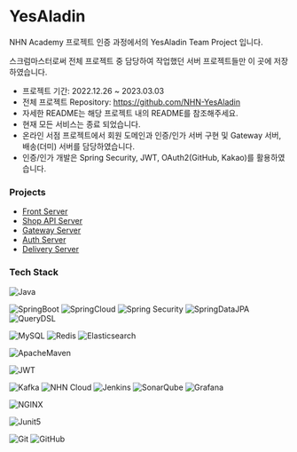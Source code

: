# YesAladin
NHN Academy 프로젝트 인증 과정에서의 YesAladin Team Project 입니다.

스크럼마스터로써 전체 프로젝트 중 담당하여 작업했던 서버 프로젝트들만 이 곳에 저장하였습니다.

- 프로젝트 기간: 2022.12.26 ~ 2023.03.03
- 전체 프로젝트 Repository: https://github.com/NHN-YesAladin
- 자세한 README는 해당 프로젝트 내의 README를 참조해주세요.
- 현재 모든 서비스는 종료 되었습니다.
- 온라인 서점 프로젝트에서 회원 도메인과 인증/인가 서버 구현 및 Gateway 서버, 배송(더미) 서버를 담당하였습니다.
- 인증/인가 개발은 Spring Security, JWT, OAuth2(GitHub, Kakao)를 활용하였습니다.

### Projects
- [Front Server](./yesaladin_front/README.md)
- [Shop API Server](./yesaladin_shop/README.md)
- [Gateway Server](./yesaladin_gateway/README.md)
- [Auth Server](./yesaladin_auth/README.md)
- [Delivery Server](./yesaladin_delivery/README.md)

### Tech Stack
![Java](https://img.shields.io/badge/Java-007396?style=flat-square&logo=Java)

![SpringBoot](https://img.shields.io/badge/Spring%20Boot-6DB33F?style=flat&logo=SpringBoot&logoColor=white)
![SpringCloud](https://img.shields.io/badge/Spring%20Cloud-6DB33F?style=flat&logo=Spring&logoColor=white)
![Spring Security](https://img.shields.io/static/v1?style=flat-square&message=Spring+Security&color=6DB33F&logo=Spring+Security&logoColor=FFFFFF&label=)
![SpringDataJPA](https://img.shields.io/badge/Spring%20Data%20JPA-6DB33F?style=flat&logo=Spring&logoColor=white)
![QueryDSL](http://img.shields.io/badge/QueryDSL-4479A1?style=flat-square&logo=Hibernate&logoColor=white)

![MySQL](http://img.shields.io/badge/MySQL-4479A1?style=flat-square&logo=MySQL&logoColor=white)
![Redis](https://img.shields.io/badge/Redis-DC382D?style=flat-square&logo=Redis&logoColor=white)
![Elasticsearch](https://img.shields.io/badge/Elasticsearch-005571?style=flat&logo=Elasticsearch&logoColor=white)

![ApacheMaven](https://img.shields.io/badge/Maven-C71A36?style=flat&logo=ApacheMaven&logoColor=white)

![JWT](https://img.shields.io/badge/JWT-black?style=for-the-badge&logo=JSON%20web%20tokens&style=flat)

![Kafka](https://img.shields.io/badge/Kafka-231F20?style=flat&logo=ApacheKafka&logoColor=white)
![NHN Cloud](https://img.shields.io/badge/-NHN%20Cloud-blue?style=flat&logo=iCloud&logoColor=white)
![Jenkins](http://img.shields.io/badge/Jenkins-D24939?style=flat-square&logo=Jenkins&logoColor=white)
![SonarQube](https://img.shields.io/badge/SonarQube-4E98CD?style=flat&logo=SonarQube&logoColor=white)
![Grafana](https://img.shields.io/badge/Grafana-F46800?style=flat&logo=Grafana&logoColor=white)

![NGINX](https://img.shields.io/badge/NGINX-009639?style=flat&logo=NGINX&logoColor=white)

![Junit5](https://img.shields.io/badge/Junit5-25A162?style=flat&logo=Junit5&logoColor=white)

![Git](https://img.shields.io/badge/Git-F05032?style=flat&logo=Git&logoColor=white)
![GitHub](https://img.shields.io/badge/GitHub-181717?style=flat&logo=GitHub&logoColor=white)